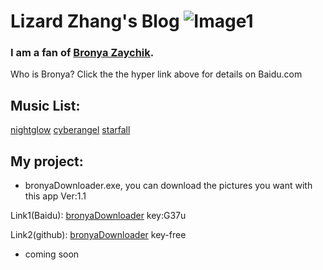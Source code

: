 # Lizard Zhang's Blog   ![Image1](/duck1.jpg)

### I am a fan of [Bronya Zaychik](https://baike.baidu.com/item/%E5%B8%83%E6%B4%9B%E5%A6%AE%E5%A8%85%C2%B7%E6%89%8E%E4%BC%8A%E5%88%87%E5%85%8B/18728024?fr=aladdin).

Who is Bronya? Click the the hyper link above for details on Baidu.com

## Music List:
[nightglow](https://music.163.com/#/song?id=1333199831)  [cyberangel](https://music.163.com/#/song?id=1375725396)  [starfall](https://music.163.com/#/song?id=1426087898)

## My project:
- bronyaDownloader.exe, you can download the pictures you want with this app  Ver:1.1

Link1(Baidu): [bronyaDownloader](https://pan.baidu.com/s/1hBA72SFTqxKjXaxJQTM1kw)  key:G37u

Link2(github): [bronyaDownloader](https://github.com/Bronya030818/Bronya030818.github.io/releases/tag/downloader) key-free

- coming soon
